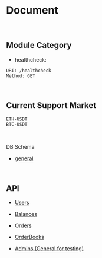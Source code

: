# Document

<br>

## Module Category

* healthcheck:

```
URI: /healthcheck
Method: GET
```

<br>

## Current Support Market

```
ETH-USDT
BTC-USDT
```

<br>

DB Schema

* [general](db_schema/schema.sql)

<br>

## API

* [Users](users)
* [Balances](balances)
* [Orders](orders)
* [OrderBooks](orderbooks)

* [Admins (General for testing)](admins)